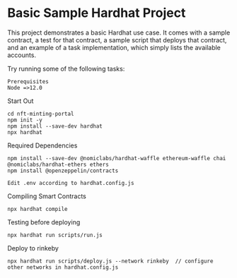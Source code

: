 # Basic Sample Hardhat Project

This project demonstrates a basic Hardhat use case. It comes with a sample contract, a test for that contract, a sample script that deploys that contract, and an example of a task implementation, which simply lists the available accounts.

Try running some of the following tasks:

```shell
Prerequisites
Node =>12.0
```

Start Out
```
cd nft-minting-portal
npm init -y
npm install --save-dev hardhat
npx hardhat
```

Required Dependencies
```
npm install --save-dev @nomiclabs/hardhat-waffle ethereum-waffle chai @nomiclabs/hardhat-ethers ethers
npm install @openzeppelin/contracts

Edit .env according to hardhat.config.js
```

Compiling Smart Contracts
```
npx hardhat compile
```

Testing before deploying
```
npx hardhat run scripts/run.js
```

Deploy to rinkeby
```
npx hardhat run scripts/deploy.js --network rinkeby  // configure other networks in hardhat.config.js
```
